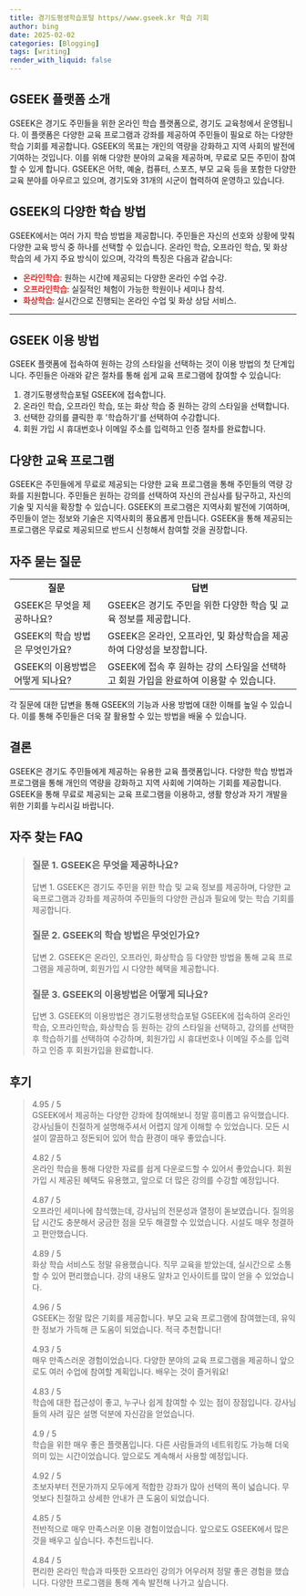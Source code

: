 ```yaml
---
title: 경기도평생학습포털 https//www.gseek.kr 학습 기회
author: bing
date: 2025-02-02
categories: [Blogging]
tags: [writing]
render_with_liquid: false
---
```



<h2 id="GSEEK_소개">GSEEK 플랫폼 소개</h2>

<p>GSEEK은 경기도 주민들을 위한 온라인 학습 플랫폼으로, 경기도 교육청에서 운영됩니다. 이 플랫폼은 다양한 교육 프로그램과 강좌를 제공하여 주민들이 필요로 하는 다양한 학습 기회를 제공합니다. GSEEK의 목표는 개인의 역량을 강화하고 지역 사회의 발전에 기여하는 것입니다. 이를 위해 다양한 분야의 교육을 제공하며, 무료로 모든 주민이 참여할 수 있게 합니다. GSEEK은 어학, 예술, 컴퓨터, 스포츠, 부모 교육 등을 포함한 다양한 교육 분야를 아우르고 있으며, 경기도와 31개의 시군이 협력하여 운영하고 있습니다. </p>

<h2 id="GSEEK_학습_방법">GSEEK의 다양한 학습 방법</h2>

<p>GSEEK에서는 여러 가지 학습 방법을 제공합니다. 주민들은 자신의 선호와 상황에 맞춰 다양한 교육 방식 중 하나를 선택할 수 있습니다. 온라인 학습, 오프라인 학습, 및 화상 학습의 세 가지 주요 방식이 있으며, 각각의 특징은 다음과 같습니다:</p>

<ul>
    <li><b><span style="color: #ee2323;">온라인학습</span></b>: 원하는 시간에 제공되는 다양한 온라인 수업 수강.</li>
    <li><b><span style="color: #ee2323;">오프라인학습</span></b>: 실질적인 체험이 가능한 학원이나 세미나 참석.</li>
    <li><b><span style="color: #ee2323;">화상학습</span></b>: 실시간으로 진행되는 온라인 수업 및 화상 상담 서비스.</li>
</ul>

<hr />

<h2 id="GSEEK_이용_방법">GSEEK 이용 방법</h2>

<p>GSEEK 플랫폼에 접속하여 원하는 강의 스타일을 선택하는 것이 이용 방법의 첫 단계입니다. 주민들은 아래와 같은 절차를 통해 쉽게 교육 프로그램에 참여할 수 있습니다:</p>

<ol>
    <li>경기도평생학습포털 GSEEK에 접속합니다.</li>
    <li>온라인 학습, 오프라인 학습, 또는 화상 학습 중 원하는 강의 스타일을 선택합니다.</li>
    <li>선택한 강의를 클릭한 후 '학습하기'를 선택하여 수강합니다.</li>
    <li>회원 가입 시 휴대번호나 이메일 주소를 입력하고 인증 절차를 완료합니다.</li>
</ol>

<h2 id="다양한_교육_프로그램">다양한 교육 프로그램</h2>

<p>GSEEK은 주민들에게 무료로 제공되는 다양한 교육 프로그램을 통해 주민들의 역량 강화를 지원합니다. 주민들은 원하는 강의를 선택하여 자신의 관심사를 탐구하고, 자신의 기술 및 지식을 확장할 수 있습니다. GSEEK의 프로그램은 지역사회 발전에 기여하며, 주민들이 얻는 정보와 기술은 지역사회의 풍요롭게 만듭니다. GSEEK을 통해 제공되는 프로그램은 무료로 제공되므로 반드시 신청해서 참여할 것을 권장합니다.</p>

<h2 id="자주_묻는_질문">자주 묻는 질문</h2>

<table>
    <tr>
        <td style="text-align: center; height: 17px;"><b>질문</b></td>
        <td style="text-align: center; height: 17px;"><b>답변</b></td>
    </tr>
    <tr>
        <td>GSEEK은 무엇을 제공하나요?</td>
        <td>GSEEK은 경기도 주민을 위한 다양한 학습 및 교육 정보를 제공합니다.</td>
    </tr>
    <tr>
        <td>GSEEK의 학습 방법은 무엇인가요?</td>
        <td>GSEEK은 온라인, 오프라인, 및 화상학습을 제공하여 다양성을 보장합니다.</td>
    </tr>
    <tr>
        <td>GSEEK의 이용방법은 어떻게 되나요?</td>
        <td>GSEEK에 접속 후 원하는 강의 스타일을 선택하고 회원 가입을 완료하여 이용할 수 있습니다.</td>
    </tr>
</table>

<p>각 질문에 대한 답변을 통해 GSEEK의 기능과 사용 방법에 대한 이해를 높일 수 있습니다. 이를 통해 주민들은 더욱 잘 활용할 수 있는 방법을 배울 수 있습니다.</p>

<h2 id="결론">결론</h2>

<p>GSEEK은 경기도 주민들에게 제공하는 유용한 교육 플랫폼입니다. 다양한 학습 방법과 프로그램을 통해 개인의 역량을 강화하고 지역 사회에 기여하는 기회를 제공합니다. GSEEK을 통해 무료로 제공되는 교육 프로그램을 이용하고, 생활 향상과 자기 개발을 위한 기회를 누리시길 바랍니다.</p>


<h2 id='자주_찾는_FAQ'>자주 찾는 FAQ</h2>
<div itemscope="" itemtype="https://schema.org/FAQPage"> 
<blockquote> 
<div itemscope="" itemprop="mainEntity" itemtype="https://schema.org/Question"> 
<h3 itemprop="name">질문 1. GSEEK은 무엇을 제공하나요?</h3> 
<div itemscope="" itemprop="acceptedAnswer" itemtype="https://schema.org/Answer"> 
<span itemprop="text"> 
<p>답변 1. GSEEK은 경기도 주민을 위한 학습 및 교육 정보를 제공하며, 다양한 교육프로그램과 강좌를 제공하여 주민들의 다양한 관심과 필요에 맞는 학습 기회를 제공합니다.</p> 
</span> 
</div> 
</div> 

<div itemscope="" itemprop="mainEntity" itemtype="https://schema.org/Question"> 
<h3 itemprop="name">질문 2. GSEEK의 학습 방법은 무엇인가요?</h3> 
<div itemscope="" itemprop="acceptedAnswer" itemtype="https://schema.org/Answer"> 
<span itemprop="text"> 
<p>답변 2. GSEEK은 온라인, 오프라인, 화상학습 등 다양한 방법을 통해 교육 프로그램을 제공하며, 회원가입 시 다양한 혜택을 제공합니다.</p> 
</span> 
</div> 
</div> 

<div itemscope="" itemprop="mainEntity" itemtype="https://schema.org/Question"> 
<h3 itemprop="name">질문 3. GSEEK의 이용방법은 어떻게 되나요?</h3> 
<div itemscope="" itemprop="acceptedAnswer" itemtype="https://schema.org/Answer"> 
<span itemprop="text"> 
<p>답변 3. GSEEK의 이용방법은 경기도평생학습포털 GSEEK에 접속하여 온라인학습, 오프라인학습, 화상학습 등 원하는 강의 스타일을 선택하고, 강의를 선택한 후 학습하기를 선택하여 수강하며, 회원가입 시 휴대번호나 이메일 주소를 입력하고 인증 후 회원가입을 완료합니다.</p> 
</span> 
</div> 
</div> 
</blockquote> 
</div>
<h2 id='후기'>후기</h2>
<div itemscope itemtype="https://schema.org/Product">
  <blockquote>
  <div itemprop="review" itemscope itemtype="https://schema.org/Review">
      <div itemprop="reviewRating" itemscope itemtype="https://schema.org/Rating"> <span itemprop="ratingValue">4.95</span> / <span itemprop="bestRating">5</span> </div>
      <span itemprop="reviewBody">GSEEK에서 제공하는 다양한 강좌에 참여해보니 정말 흥미롭고 유익했습니다. 강사님들이 친절하게 설명해주셔서 어렵지 않게 이해할 수 있었습니다. 모든 시설이 깔끔하고 정돈되어 있어 학습 환경이 매우 좋았습니다.</span>
  </div>
  <br>
  <div itemprop="review" itemscope itemtype="https://schema.org/Review">
      <div itemprop="reviewRating" itemscope itemtype="https://schema.org/Rating"> <span itemprop="ratingValue">4.82</span> / <span itemprop="bestRating">5</span> </div>
      <span itemprop="reviewBody">온라인 학습을 통해 다양한 자료를 쉽게 다운로드할 수 있어서 좋았습니다. 회원가입 시 제공된 혜택도 유용했고, 앞으로 더 많은 강의를 수강할 예정입니다.</span>
  </div>
  <br>
  <div itemprop="review" itemscope itemtype="https://schema.org/Review">
      <div itemprop="reviewRating" itemscope itemtype="https://schema.org/Rating"> <span itemprop="ratingValue">4.87</span> / <span itemprop="bestRating">5</span> </div>
      <span itemprop="reviewBody">오프라인 세미나에 참석했는데, 강사님의 전문성과 열정이 돋보였습니다. 질의응답 시간도 충분해서 궁금한 점을 모두 해결할 수 있었습니다. 시설도 매우 청결하고 편안했습니다.</span>
  </div>
  <br>
  <div itemprop="review" itemscope itemtype="https://schema.org/Review">
      <div itemprop="reviewRating" itemscope itemtype="https://schema.org/Rating"> <span itemprop="ratingValue">4.89</span> / <span itemprop="bestRating">5</span> </div>
      <span itemprop="reviewBody">화상 학습 서비스도 정말 유용했습니다. 직무 교육을 받았는데, 실시간으로 소통할 수 있어 편리했습니다. 강의 내용도 알차고 인사이트를 많이 얻을 수 있었습니다.</span>
  </div>
  <br>
  <div itemprop="review" itemscope itemtype="https://schema.org/Review">
      <div itemprop="reviewRating" itemscope itemtype="https://schema.org/Rating"> <span itemprop="ratingValue">4.96</span> / <span itemprop="bestRating">5</span> </div>
      <span itemprop="reviewBody">GSEEK는 정말 많은 기회를 제공합니다. 부모 교육 프로그램에 참여했는데, 유익한 정보가 가득해 큰 도움이 되었습니다. 적극 추천합니다!</span>
  </div>
  <br>
  <div itemprop="review" itemscope itemtype="https://schema.org/Review">
      <div itemprop="reviewRating" itemscope itemtype="https://schema.org/Rating"> <span itemprop="ratingValue">4.93</span> / <span itemprop="bestRating">5</span> </div>
      <span itemprop="reviewBody">매우 만족스러운 경험이었습니다. 다양한 분야의 교육 프로그램을 제공하니 앞으로도 여러 수업에 참여할 계획입니다. 배우는 것이 즐거워요!</span>
  </div>
  <br>
  <div itemprop="review" itemscope itemtype="https://schema.org/Review">
      <div itemprop="reviewRating" itemscope itemtype="https://schema.org/Rating"> <span itemprop="ratingValue">4.83</span> / <span itemprop="bestRating">5</span> </div>
      <span itemprop="reviewBody">학습에 대한 접근성이 좋고, 누구나 쉽게 참여할 수 있는 점이 장점입니다. 강사님들의 사려 깊은 설명 덕분에 자신감을 얻었습니다.</span>
  </div>
  <br>
  <div itemprop="review" itemscope itemtype="https://schema.org/Review">
      <div itemprop="reviewRating" itemscope itemtype="https://schema.org/Rating"> <span itemprop="ratingValue">4.9</span> / <span itemprop="bestRating">5</span> </div>
      <span itemprop="reviewBody">학습을 위한 매우 좋은 플랫폼입니다. 다른 사람들과의 네트워킹도 가능해 더욱 의미 있는 시간이었습니다. 앞으로도 계속해서 사용할 예정입니다.</span>
  </div>
  <br>
  <div itemprop="review" itemscope itemtype="https://schema.org/Review">
      <div itemprop="reviewRating" itemscope itemtype="https://schema.org/Rating"> <span itemprop="ratingValue">4.92</span> / <span itemprop="bestRating">5</span> </div>
      <span itemprop="reviewBody">초보자부터 전문가까지 모두에게 적합한 강좌가 많아 선택의 폭이 넓습니다. 무엇보다 친절하고 상세한 안내가 큰 도움이 되었습니다.</span>
  </div>
  <br>
  <div itemprop="review" itemscope itemtype="https://schema.org/Review">
      <div itemprop="reviewRating" itemscope itemtype="https://schema.org/Rating"> <span itemprop="ratingValue">4.85</span> / <span itemprop="bestRating">5</span> </div>
      <span itemprop="reviewBody">전반적으로 매우 만족스러운 이용 경험이었습니다. 앞으로도 GSEEK에서 많은 것을 배우고 싶습니다. 추천드립니다.</span>
  </div>
  <br>
  <div itemprop="review" itemscope itemtype="https://schema.org/Review">
      <div itemprop="reviewRating" itemscope itemtype="https://schema.org/Rating"> <span itemprop="ratingValue">4.84</span> / <span itemprop="bestRating">5</span> </div>
      <span itemprop="reviewBody">편리한 온라인 학습과 따뜻한 오프라인 강의가 어우러져 정말 좋은 경험을 했습니다. 다양한 프로그램을 통해 계속 발전해 나가고 싶습니다.</span>
  </div>
  </blockquote>
</div>
